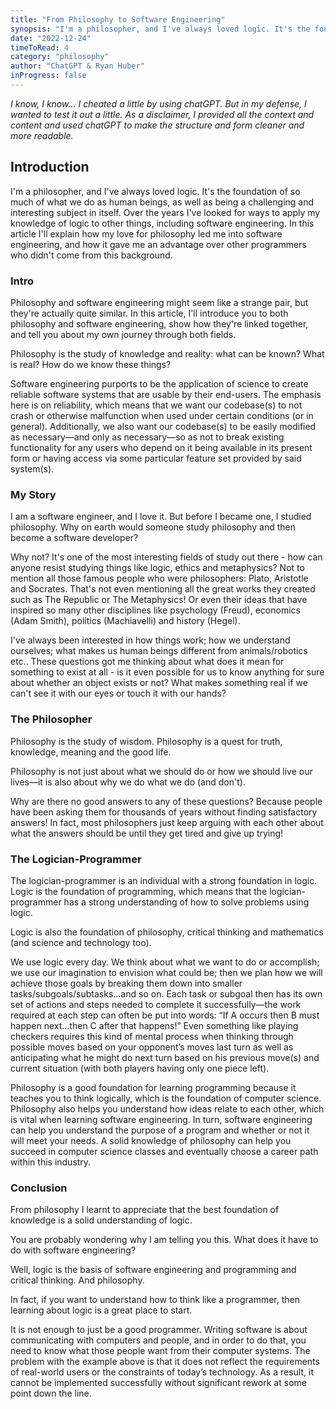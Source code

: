 ```yaml
---
title: "From Philosophy to Software Engineering"
synopsis: "I'm a philosopher, and I've always loved logic. It's the foundation of so much of what we do as human beings. In this article I'll explain how my love for philosophy led me into software engineering, and how it gave me an advantage over other programmers who didn't come from this background."
date: "2022-12-24"
timeToRead: 4
category: "philosophy"
author: "ChatGPT & Ryan Huber"
inProgress: false
---
```


*I know, I know... I cheated a little by using chatGPT. But in my defense, I wanted to test it out a little. As a disclaimer, I provided all the context and content and used chatGPT to make the structure and form cleaner and more readable.*

## Introduction

I'm a philosopher, and I've always loved logic. It's the foundation of so much of what we do as human beings, as well as being a challenging and interesting subject in itself. Over the years I've looked for ways to apply my knowledge of logic to other things, including software engineering. In this article I'll explain how my love for philosophy led me into software engineering, and how it gave me an advantage over other programmers who didn't come from this background.

### Intro

Philosophy and software engineering might seem like a strange pair, but they're actually quite similar. In this article, I'll introduce you to both philosophy and software engineering, show how they're linked together, and tell you about my own journey through both fields.

Philosophy is the study of knowledge and reality: what can be known? What is real? How do we know these things?

Software engineering purports to be the application of science to create reliable software systems that are usable by their end-users. The emphasis here is on reliability, which means that we want our codebase(s) to not crash or otherwise malfunction when used under certain conditions (or in general). Additionally, we also want our codebase(s) to be easily modified as necessary—and only as necessary—so as not to break existing functionality for any users who depend on it being available in its present form or having access via some particular feature set provided by said system(s).

### My Story

I am a software engineer, and I love it. But before I became one, I studied philosophy. Why on earth would someone study philosophy and then become a software developer?

Why not? It's one of the most interesting fields of study out there - how can anyone resist studying things like logic, ethics and metaphysics? Not to mention all those famous people who were philosophers: Plato, Aristotle and Socrates. That's not even mentioning all the great works they created such as The Republic or The Metaphysics! Or even their ideas that have inspired so many other disciplines like psychology (Freud), economics (Adam Smith), politics (Machiavelli) and history (Hegel).

I've always been interested in how things work; how we understand ourselves; what makes us human beings different from animals/robotics etc.. These questions got me thinking about what does it mean for something to exist at all - is it even possible for us to know anything for sure about whether an object exists or not? What makes something real if we can't see it with our eyes or touch it with our hands?

### The Philosopher

Philosophy is the study of wisdom. Philosophy is a quest for truth, knowledge, meaning and the good life.

Philosophy is not just about what we should do or how we should live our lives—it is also about why we do what we do (and don't).

Why are there no good answers to any of these questions? Because people have been asking them for thousands of years without finding satisfactory answers! In fact, most philosophers just keep arguing with each other about what the answers should be until they get tired and give up trying!

### The Logician-Programmer

The logician-programmer is an individual with a strong foundation in logic. Logic is the foundation of programming, which means that the logician-programmer has a strong understanding of how to solve problems using logic.

Logic is also the foundation of philosophy, critical thinking and mathematics (and science and technology too).

We use logic every day. We think about what we want to do or accomplish; we use our imagination to envision what could be; then we plan how we will achieve those goals by breaking them down into smaller tasks/subgoals/subtasks…and so on. Each task or subgoal then has its own set of actions and steps needed to complete it successfully—the work required at each step can often be put into words: “If A occurs then B must happen next…then C after that happens!” Even something like playing checkers requires this kind of mental process when thinking through possible moves based on your opponent’s moves last turn as well as anticipating what he might do next turn based on his previous move(s) and current situation (with both players having only one piece left).

Philosophy is a good foundation for learning programming because it teaches you to think logically, which is the foundation of computer science. Philosophy also helps you understand how ideas relate to each other, which is vital when learning software engineering. In turn, software engineering can help you understand the purpose of a program and whether or not it will meet your needs. A solid knowledge of philosophy can help you succeed in computer science classes and eventually choose a career path within this industry.

### Conclusion

From philosophy I learnt to appreciate that the best foundation of knowledge is a solid understanding of logic.

You are probably wondering why I am telling you this. What does it have to do with software engineering?

Well, logic is the basis of software engineering and programming and critical thinking. And philosophy.

In fact, if you want to understand how to think like a programmer, then learning about logic is a great place to start.

It is not enough to just be a good programmer. Writing software is about communicating with computers and people, and in order to do that, you need to know what those people want from their computer systems. The problem with the example above is that it does not reflect the requirements of real-world users or the constraints of today’s technology. As a result, it cannot be implemented successfully without significant rework at some point down the line.
